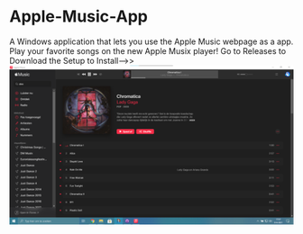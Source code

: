 # Apple-Music-App
A Windows application that lets you use the Apple Music webpage as a app. 
Play your favorite songs on the new Apple Musix player!
Go to Releases to Download the Setup to Install-->>
![Alt text](/img/Screen1.png?raw=true "Optional Title")
